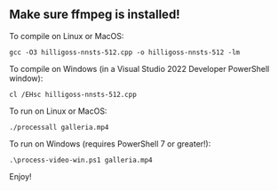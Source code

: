 ## Make sure ffmpeg is installed!

To compile on Linux or MacOS:

`gcc -O3 hilligoss-nnsts-512.cpp -o hilligoss-nnsts-512 -lm`


To compile on Windows (in a Visual Studio 2022 Developer PowerShell window):

`cl /EHsc hilligoss-nnsts-512.cpp`


To run on Linux or MacOS:

`./processall galleria.mp4`


To run on Windows (requires PowerShell 7 or greater!):

`.\process-video-win.ps1 galleria.mp4`


Enjoy!
